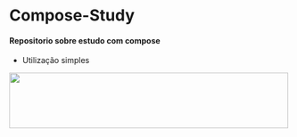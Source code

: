 # Compose-Study
#### Repositorio sobre estudo com compose

- Utilização simples
 <img src="https://user-images.githubusercontent.com/75820713/163687622-ab56fa27-61e5-4be9-a39c-a2f51665e29a.png" width="500" height="100" />
